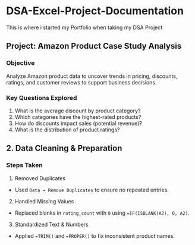 # DSA-Excel-Project-Documentation

This is where i started my Portfolio when taking my DSA Project

## Project: Amazon Product Case Study Analysis

### Objective 
Analyze Amazon product data to uncover trends in pricing, discounts, ratings, and customer reviews to support business decisions.

### Key Questions Explored  
1. What is the average discount by product category?  
2. Which categories have the highest-rated products?  
3. How do discounts impact sales (potential revenue)?  
4. What is the distribution of product ratings?

## 2. Data Cleaning & Preparation  
### Steps Taken  
 1. Removed Duplicates
- Used `Data → Remove Duplicates` to ensure no repeated entries.  
2. Handled Missing Values 
- Replaced blanks in `rating_count` with `0` using `=IF(ISBLANK(A2), 0, A2)`.  
3. Standardized Text & Numbers  
- Applied `=TRIM()` and `=PROPER()` to fix inconsistent product names.
